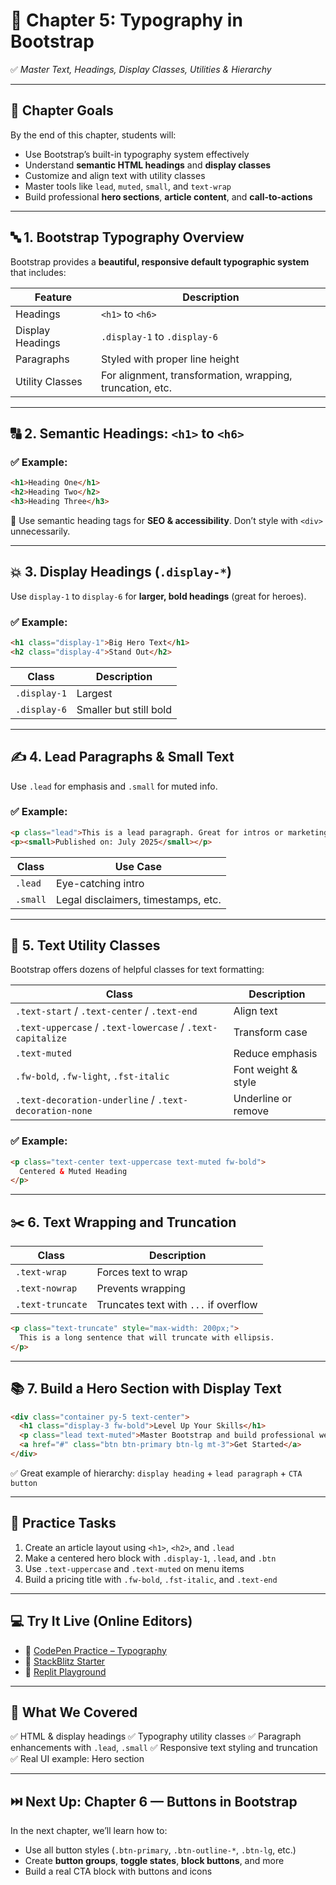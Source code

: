 # 📘 Chapter 5: Typography in Bootstrap

✅ *Master Text, Headings, Display Classes, Utilities & Hierarchy*

---

## 🎯 **Chapter Goals**

By the end of this chapter, students will:

* Use Bootstrap’s built-in typography system effectively
* Understand **semantic HTML headings** and **display classes**
* Customize and align text with utility classes
* Master tools like `lead`, `muted`, `small`, and `text-wrap`
* Build professional **hero sections**, **article content**, and **call-to-actions**

---

## 🔤 **1. Bootstrap Typography Overview**

Bootstrap provides a **beautiful, responsive default typographic system** that includes:

| Feature          | Description                                               |
| ---------------- | --------------------------------------------------------- |
| Headings         | `<h1>` to `<h6>`                                          |
| Display Headings | `.display-1` to `.display-6`                              |
| Paragraphs       | Styled with proper line height                            |
| Utility Classes  | For alignment, transformation, wrapping, truncation, etc. |

---

## 🔠 **2. Semantic Headings: `<h1>` to `<h6>`**

### ✅ Example:

```html
<h1>Heading One</h1>
<h2>Heading Two</h2>
<h3>Heading Three</h3>
```

🧠 Use semantic heading tags for **SEO & accessibility**. Don’t style with `<div>` unnecessarily.

---

## 💥 **3. Display Headings (`.display-*`)**

Use `display-1` to `display-6` for **larger, bold headings** (great for heroes).

### ✅ Example:

```html
<h1 class="display-1">Big Hero Text</h1>
<h2 class="display-4">Stand Out</h2>
```

| Class        | Description            |
| ------------ | ---------------------- |
| `.display-1` | Largest                |
| `.display-6` | Smaller but still bold |

---

## ✍️ **4. Lead Paragraphs & Small Text**

Use `.lead` for emphasis and `.small` for muted info.

### ✅ Example:

```html
<p class="lead">This is a lead paragraph. Great for intros or marketing copy.</p>
<p><small>Published on: July 2025</small></p>
```

| Class    | Use Case                            |
| -------- | ----------------------------------- |
| `.lead`  | Eye-catching intro                  |
| `.small` | Legal disclaimers, timestamps, etc. |

---

## 🧰 **5. Text Utility Classes**

Bootstrap offers dozens of helpful classes for text formatting:

| Class                                                      | Description         |
| ---------------------------------------------------------- | ------------------- |
| `.text-start` / `.text-center` / `.text-end`               | Align text          |
| `.text-uppercase` / `.text-lowercase` / `.text-capitalize` | Transform case      |
| `.text-muted`                                              | Reduce emphasis     |
| `.fw-bold`, `.fw-light`, `.fst-italic`                     | Font weight & style |
| `.text-decoration-underline` / `.text-decoration-none`     | Underline or remove |

### ✅ Example:

```html
<p class="text-center text-uppercase text-muted fw-bold">
  Centered & Muted Heading
</p>
```

---

## ✂️ **6. Text Wrapping and Truncation**

| Class            | Description                           |
| ---------------- | ------------------------------------- |
| `.text-wrap`     | Forces text to wrap                   |
| `.text-nowrap`   | Prevents wrapping                     |
| `.text-truncate` | Truncates text with `...` if overflow |

```html
<p class="text-truncate" style="max-width: 200px;">
  This is a long sentence that will truncate with ellipsis.
</p>
```

---

## 📚 **7. Build a Hero Section with Display Text**

```html
<div class="container py-5 text-center">
  <h1 class="display-3 fw-bold">Level Up Your Skills</h1>
  <p class="lead text-muted">Master Bootstrap and build professional websites with ease.</p>
  <a href="#" class="btn btn-primary btn-lg mt-3">Get Started</a>
</div>
```

✅ Great example of hierarchy:
`display heading` + `lead paragraph` + `CTA button`

---

## 🧠 **Practice Tasks**

1. Create an article layout using `<h1>`, `<h2>`, and `.lead`
2. Make a centered hero block with `.display-1`, `.lead`, and `.btn`
3. Use `.text-uppercase` and `.text-muted` on menu items
4. Build a pricing title with `.fw-bold`, `.fst-italic`, and `.text-end`

---

## 💻 **Try It Live (Online Editors)**

* 🔗 [CodePen Practice – Typography](https://codepen.io/)
* 🔗 [StackBlitz Starter](https://stackblitz.com/)
* 🔗 [Replit Playground](https://replit.com/)

---

## 🎥 **What We Covered**

✅ HTML & display headings
✅ Typography utility classes
✅ Paragraph enhancements with `.lead`, `.small`
✅ Responsive text styling and truncation
✅ Real UI example: Hero section

---

## ⏭️ **Next Up: Chapter 6 — Buttons in Bootstrap**

In the next chapter, we’ll learn how to:

* Use all button styles (`.btn-primary`, `.btn-outline-*`, `.btn-lg`, etc.)
* Create **button groups**, **toggle states**, **block buttons**, and more
* Build a real CTA block with buttons and icons
